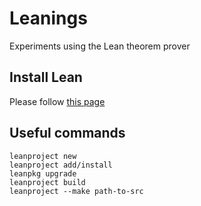 # Leanings

Experiments using the Lean theorem prover

## Install Lean
Please follow [this page](https://leanprover-community.github.io/get_started.html)

## Useful commands

```
leanproject new
leanproject add/install
leanpkg upgrade
leanproject build
leanproject --make path-to-src
```

